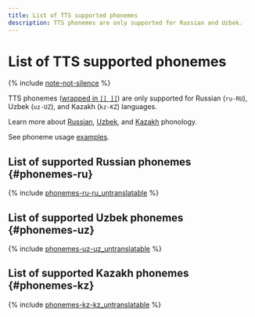 ```yaml
---
title: List of TTS supported phonemes
description: TTS phonemes are only supported for Russian and Uzbek.
---
```


# List of TTS supported phonemes

{% include [note-not-silence](../../../_includes/speechkit/note-not-silence.md) %}

TTS phonemes ([wrapped in `[[ ]]`](tts-markup.md#phoneme)) are only supported for Russian (`ru-RU`), Uzbek (`uz-UZ`), and Kazakh (`kz-KZ`) languages.

Learn more about [Russian](https://en.wikipedia.org/wiki/Russian_phonology), [Uzbek](https://en.wikipedia.org/wiki/Uzbek_language#Phonology), and [Kazakh](https://en.wikipedia.org/wiki/Kazakh_language#Phonology_and_orthography) phonology.

See phoneme usage [examples](tts-markup.md#rus-examples).

## List of supported Russian phonemes {#phonemes-ru}

{% include [phonemes-ru-ru_untranslatable](../../../_includes/speechkit/phonemes-ipa-ru-ru_untranslatable.md) %}

## List of supported Uzbek phonemes {#phonemes-uz}

{% include [phonemes-uz-uz_untranslatable](../../../_includes/speechkit/phonemes-ipa-uz-uz_untranslatable.md) %}

## List of supported Kazakh phonemes {#phonemes-kz}

{% include [phonemes-kz-kz_untranslatable](../../../_includes/speechkit/phonemes-ipa-kz-kz_untranslatable.md) %}
